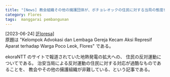 ```yaml
---
title: "[News] 教会組織その他の擁護団体が、ポチョレオックの住民に対する当局の態度を非難する ---「フローレスには地熱発電が向いている」と言い出したのは、ぼくの記憶では、日本だったと思う"
category: Flores
tags:  manggarai pembangunan
---
```


[2023-06-24] [[Floresa]](https://floresa.co/2023/06/24/kelompok-advokasi-dan-lembaga-gereja-kecam-aksi-represif-aparat-terhadap-warga-poco-leok-flores/?utm_source=pocket_saves)  
 原題は "Kelompok Advokasi dan 
Lembaga Gereja Kecam Aksi Represif Aparat terhadap 
Warga Poco Leok, Flores" である。

 ekoraNTT のサイトで報道されていた地熱発電の拡大への、
住民の反対運動についてである。
治安当局による反対運動の住民に対する対応が過酷なものであることを、
教会やその他の擁護組織が非難している、という記事である。

